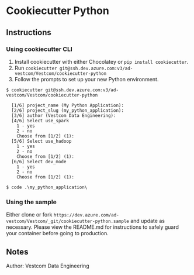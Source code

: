 # Cookiecutter Python

## Instructions
### Using cookiecutter CLI

1. Install cookiecutter with either Chocolatey or `pip install cookiecutter`.
2. Run `cookiecutter git@ssh.dev.azure.com:v3/ad-vestcom/Vestcom/cookiecutter-python`
3. Follow the prompts to set up your new Python environment.

```
$ cookiecutter git@ssh.dev.azure.com:v3/ad-vestcom/Vestcom/cookiecutter-python

  [1/6] project_name (My Python Application): 
  [2/6] project_slug (my_python_application):
  [3/6] author (Vestcom Data Engineering):
  [4/6] Select use_spark
    1 - yes
    2 - no
    Choose from [1/2] (1):
  [5/6] Select use_hadoop
    1 - yes
    2 - no
    Choose from [1/2] (1):
  [6/6] Select dev_mode
    1 - yes
    2 - no
    Choose from [1/2] (1):

$ code .\my_python_application\
```

### Using the sample

Either clone or fork `https://dev.azure.com/ad-vestcom/Vestcom/_git/cookiecutter-python.sample` and update as necessary.  Please view the README.md for instructions to safely guard your container before going to production.

## Notes

Author: Vestcom Data Engineering